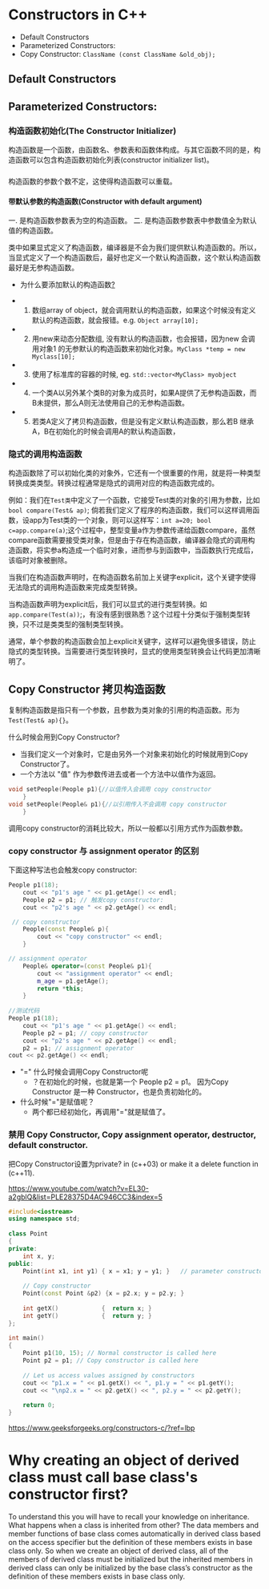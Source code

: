 # Constructors in C++
* Default Constructors
* Parameterized Constructors: 
* Copy Constructor: `ClassName (const ClassName &old_obj);` 

## Default Constructors

## Parameterized Constructors: 

### 构造函数初始化(The Constructor Initializer)
构造函数是一个函数，由函数名、参数表和函数体构成。与其它函数不同的是，构造函数可以包含构造函数初始化列表(constructor initializer list)。

###

构造函数的参数个数不定，这使得构造函数可以重载。

#### 带默认参数的构造函数(Constructor with default argument)

一. 是构造函数参数表为空的构造函数。
二. 是构造函数参数表中参数值全为默认值的构造函数。

类中如果显式定义了构造函数，编译器是不会为我们提供默认构造函数的。所以，当显式定义了一个构造函数后，最好也定义一个默认构造函数，这个默认构造函数最好是无参构造函数。

* 为什么要添加默认的构造函数[?](https://blog.csdn.net/apacat/article/details/51646713#:~:text=C%2B%2B%20%E9%BB%98%E8%AE%A4%E6%9E%84%E9%80%A0%E5%87%BD%E6%95%B0%E6%98%AF,%E7%9A%84%E5%86%99%E6%B3%95%E5%B0%B1%E6%98%AF%E7%94%A8%E6%88%B7%E5%9C%A8)

- 1. 数组array of object，就会调用默认的构造函数，如果这个时候没有定义默认的构造函数，就会报错。e.g. `Object array[10];`
- 2. 用new来动态分配数组, 没有默认的构造函数，也会报错，因为new 会调用对象1 的无参默认的构造函数来初始化对象。`MyClass *temp = new Myclass[10];`
- 3. 使用了标准库的容器的时候, eg. `std::vector<MyClass> myobject`
- 4. 一个类A以另外某个类B的对象为成员时，如果A提供了无参构造函数，而B未提供，那么A则无法使用自己的无参构造函数。
- 5. 若类A定义了拷贝构造函数，但是没有定义默认构造函数，那么若B 继承 A，B在初始化的时候会调用A的默认构造函数，


### 隐式的调用构造函数

构造函数除了可以初始化类的对象外，它还有一个很重要的作用，就是将一种类型转换成类类型。转换过程通常是隐式的调用对应的构造函数完成的。

例如：我们在`Test类`中定义了一个函数，它接受Test类的对象的引用为参数，比如 `bool compare(Test& ap)`;
倘若我们定义了程序的构造函数，我们可以这样调用函数，设app为Test类的一个对象，则可以这样写：`int a=20; bool c=app.compare(a)`;这个过程中，整型变量a作为参数传递给函数compare，虽然compare函数需要接受类对象，但是由于存在构造函数，编译器会隐式的调用构造函数，将实参a构造成一个临时对象，进而参与到函数中，当函数执行完成后，该临时对象被删除。

当我们在构造函数声明时，在构造函数名前加上关键字explicit，这个关键字使得无法隐式的调用构造函数来完成类型转换。

当构造函数声明为explicit后，我们可以显式的进行类型转换。如`app.compare(Test(a))`;，有没有感到很熟悉？这个过程十分类似于强制类型转换，只不过是类类型的强制类型转换。

通常，单个参数的构造函数会加上explicit关键字，这样可以避免很多错误，防止隐式的类型转换。当需要进行类型转换时，显式的使用类型转换会让代码更加清晰明了。

## Copy Constructor 拷贝构造函数
复制构造函数是指只有一个参数，且参数为类对象的引用的构造函数。形为` Test(Test& ap){}`。

什么时候会用到Copy Constructor? 
* 当我们定义一个对象时，它是由另外一个对象来初始化的时候就用到Copy Constructor了。
* 一个方法以 "值" 作为参数传进去或者一个方法中以值作为返回。
```cpp
void setPeople(People p1){//以值传入会调用 copy constructor
	}
void setPeople(People& p1){//以引用传入不会调用 copy constructor
	}
```
调用copy constructor的消耗比较大，所以一般都以引用方式作为函数参数。

### copy constructor 与 assignment operator 的区别
下面这种写法也会触发copy constructor:
```cpp
People p1(18);
	cout << "p1's age " << p1.getAge() << endl;
	People p2 = p1; // 触发copy constructor:
	cout << "p2's age " << p2.getAge() << endl;
```

```cpp
 // copy constructor
    People(const People& p){
        cout << "copy constructor" << endl;
    }

// assignment operator
	People& operator=(const People& p1){
        cout << "assignment operator" << endl;
        m_age = p1.getAge();
        return *this;
    }
    
//测试代码
People p1(18);
    cout << "p1's age " << p1.getAge() << endl;
    People p2 = p1; // copy constructor
    cout << "p2's age " << p2.getAge() << endl;
    p2 = p1; // assignment operator
cout << p2.getAge() << endl; 
```
* "=" 什么时候会调用Copy Constructor呢
    * ？在初始化的时候，也就是第一个 People p2 = p1。
    因为Copy Constructor 是一种 Constructor，也是负责初始化的。
* 什么时候"="是赋值呢？
    * 两个都已经初始化，再调用"="就是赋值了。


### 禁用 Copy Constructor, Copy assignment operator, destructor, default constructor.
把Copy Constructor设置为private? in (c++03)
or make it a delete function in (c++11).

https://www.youtube.com/watch?v=EL30-a2gblQ&list=PLE28375D4AC946CC3&index=5

```cpp
#include<iostream> 
using namespace std; 
  
class Point 
{ 
private: 
    int x, y; 
public: 
    Point(int x1, int y1) { x = x1; y = y1; }   // parameter constructor 
  
    // Copy constructor 
    Point(const Point &p2) {x = p2.x; y = p2.y; } 
  
    int getX()            {  return x; } 
    int getY()            {  return y; } 
}; 
  
int main() 
{ 
    Point p1(10, 15); // Normal constructor is called here 
    Point p2 = p1; // Copy constructor is called here 
  
    // Let us access values assigned by constructors 
    cout << "p1.x = " << p1.getX() << ", p1.y = " << p1.getY(); 
    cout << "\np2.x = " << p2.getX() << ", p2.y = " << p2.getY(); 
  
    return 0; 
}
```

https://www.geeksforgeeks.org/constructors-c/?ref=lbp

# Why creating an object of derived class must call base class's constructor first?
To understand this you will have to recall your knowledge on inheritance. What happens when a class is inherited from other? 
The data members and member functions of base class comes automatically in derived class based on the access specifier but the definition of these members exists in base class only. So when we create an object of derived class, all of the members of derived class must be initialized but the inherited members in derived class can only be initialized by the base class’s constructor as the definition of these members exists in base class only. 



